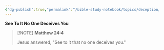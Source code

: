 ```yaml
---
{"dg-publish":true,"permalink":"/bible-study-notebook/topics/deception/matthew-24v4/","tags":["Deception"],"created":"2025-06-02T23:40:12.200-04:00","updated":"2025-06-02T20:08:11.149-04:00"}
---
```


**See To It No One Deceives You**

> [!NOTE] **Matthew 24:4**
>
> Jesus answered, "See to it that no one deceives you."


